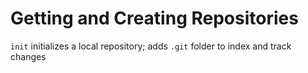 # Getting and Creating Repositories
`init`
initializes a local repository; adds `.git` folder to index and track changes
